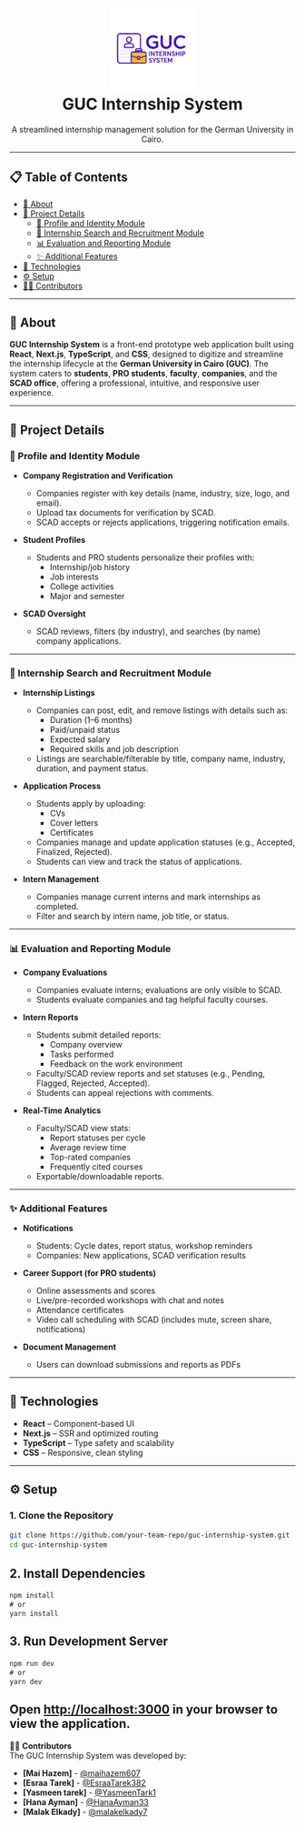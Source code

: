 <div align="center">
  <img src="public/logos/GUCInternshipSystemLogo.png" alt="GUC Internship System Logo" height="150" style="margin-top: 0; margin-bottom: 0; padding: 0;" />
  <h1 style="margin-top: 0;">GUC Internship System</h1>
  <p style="margin-top: 0;">A streamlined internship management solution for the German University in Cairo.</p>
</div>


---

## 📋 Table of Contents
- [📖 About](#-about)
- [🚀 Project Details](#-project-details)
  - [🔐 Profile and Identity Module](#-profile-and-identity-module)
  - [💼 Internship Search and Recruitment Module](#-internship-search-and-recruitment-module)
  - [📊 Evaluation and Reporting Module](#-evaluation-and-reporting-module)
  - [✨ Additional Features](#-additional-features)
- [🧱 Technologies](#-technologies)
- [⚙️ Setup](#️-setup)
- [👨‍💻 Contributors](#-contributors)

---

## 📖 About
**GUC Internship System** is a front-end prototype web application built using **React**, **Next.js**, **TypeScript**, and **CSS**, designed to digitize and streamline the internship lifecycle at the **German University in Cairo (GUC)**. The system caters to **students**, **PRO students**, **faculty**, **companies**, and the **SCAD office**, offering a professional, intuitive, and responsive user experience.

---

## 🚀 Project Details

### 🔐 Profile and Identity Module
- **Company Registration and Verification**
  - Companies register with key details (name, industry, size, logo, and email).
  - Upload tax documents for verification by SCAD.
  - SCAD accepts or rejects applications, triggering notification emails.

- **Student Profiles**
  - Students and PRO students personalize their profiles with:
    - Internship/job history
    - Job interests
    - College activities
    - Major and semester

- **SCAD Oversight**
  - SCAD reviews, filters (by industry), and searches (by name) company applications.

---

### 💼 Internship Search and Recruitment Module
- **Internship Listings**
  - Companies can post, edit, and remove listings with details such as:
    - Duration (1–6 months)
    - Paid/unpaid status
    - Expected salary
    - Required skills and job description
  - Listings are searchable/filterable by title, company name, industry, duration, and payment status.

- **Application Process**
  - Students apply by uploading:
    - CVs
    - Cover letters
    - Certificates
  - Companies manage and update application statuses (e.g., Accepted, Finalized, Rejected).
  - Students can view and track the status of applications.

- **Intern Management**
  - Companies manage current interns and mark internships as completed.
  - Filter and search by intern name, job title, or status.

---

### 📊 Evaluation and Reporting Module
- **Company Evaluations**
  - Companies evaluate interns; evaluations are only visible to SCAD.
  - Students evaluate companies and tag helpful faculty courses.

- **Intern Reports**
  - Students submit detailed reports:
    - Company overview
    - Tasks performed
    - Feedback on the work environment
  - Faculty/SCAD review reports and set statuses (e.g., Pending, Flagged, Rejected, Accepted).
  - Students can appeal rejections with comments.

- **Real-Time Analytics**
  - Faculty/SCAD view stats:
    - Report statuses per cycle
    - Average review time
    - Top-rated companies
    - Frequently cited courses
  - Exportable/downloadable reports.

---

### ✨ Additional Features
- **Notifications**
  - Students: Cycle dates, report status, workshop reminders
  - Companies: New applications, SCAD verification results

- **Career Support (for PRO students)**
  - Online assessments and scores
  - Live/pre-recorded workshops with chat and notes
  - Attendance certificates
  - Video call scheduling with SCAD (includes mute, screen share, notifications)

- **Document Management**
  - Users can download submissions and reports as PDFs

---

## 🧱 Technologies
- **React** – Component-based UI
- **Next.js** – SSR and optimized routing
- **TypeScript** – Type safety and scalability
- **CSS** – Responsive, clean styling

---

## ⚙️ Setup

### 1. Clone the Repository
```bash
git clone https://github.com/your-team-repo/guc-internship-system.git
cd guc-internship-system
```
## 2. Install Dependencies

    npm install
    # or
    yarn install

## 3. Run Development Server

    npm run dev
    # or
    yarn dev

Open [http://localhost:3000](http://localhost:3000) in your browser to view the application.
---

👨‍💻 **Contributors**  
The GUC Internship System was developed by:

- **[Mai Hazem]** - [@maihazem607](https://github.com/maihazem607)
- **[Esraa Tarek]** - [@EsraaTarek382](https://github.com/EsraaTarek382)
- **[Yasmeen tarek]** - [@YasmeenTark1](https://github.com/YasmeenTarek1)
- **[Hana Ayman]** - [@HanaAyman33](https://github.com/HanaAyman33)
- **[Malak Elkady]** - [@malakelkady7](https://github.com/malakelkady7)



